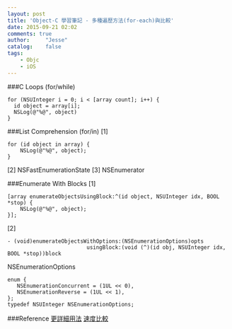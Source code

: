 ```yaml
---
layout: post
title: 'Object-C 學習筆記 - 多種遍歷方法(for-each)與比較'
date: 2015-09-21 02:02
comments: true
author:     "Jesse"
catalog:    false
tags:
    - Objc
    - iOS
---
```

###C Loops (for/while)
```objc
for (NSUInteger i = 0; i < [array count]; i++) {
  id object = array[i];
  NSLog(@"%@", object)
}
```

###List Comprehension (for/in)
[1]
```objc
for (id object in array) {
    NSLog(@"%@", object);
}
```
[2]
<NSFastEnumeration>
NSFastEnumerationState
[3]
NSEnumerator

###Enumerate With Blocks
[1]
```objc
[array enumerateObjectsUsingBlock:^(id object, NSUInteger idx, BOOL *stop) {
    NSLog(@"%@", object);
}];
```
[2]
```objc
- (void)enumerateObjectsWithOptions:(NSEnumerationOptions)opts
                         usingBlock:(void (^)(id obj, NSUInteger idx, BOOL *stop))block
```

NSEnumerationOptions
```objc
enum {
   NSEnumerationConcurrent = (1UL << 0),
   NSEnumerationReverse = (1UL << 1),
};
typedef NSUInteger NSEnumerationOptions;
```



###Reference
[更詳細用法](http://nshipster.com/enumerators/)
[速度比較](http://blog.sunnyxx.com/2014/04/30/ios_iterator/)